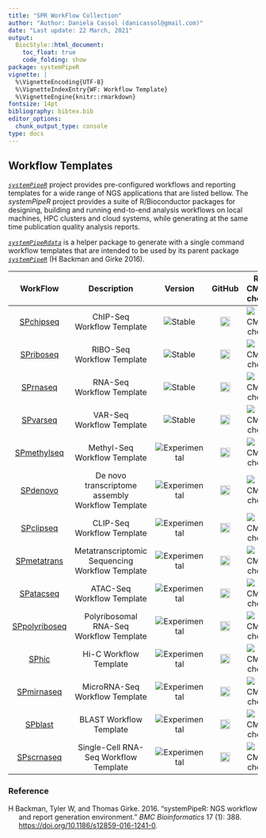 ```yaml
---
title: "SPR WorkFlow Collection" 
author: "Author: Daniela Cassol (danicassol@gmail.com)"
date: "Last update: 22 March, 2021" 
output:
  BiocStyle::html_document:
    toc_float: true
    code_folding: show
package: systemPipeR
vignette: |
  %\VignetteEncoding{UTF-8}
  %\VignetteIndexEntry{WF: Workflow Template}
  %\VignetteEngine{knitr::rmarkdown}
fontsize: 14pt
bibliography: bibtex.bib
editor_options: 
  chunk_output_type: console
type: docs
---
```


## Workflow Templates

[*`systemPipeR`*](https://github.com/systemPipeR/) project provides pre-configured workflows and reporting templates for a wide range of NGS applications that are listed bellow. The *systemPipeR* project provides a suite of R/Bioconductor packages for designing, building and running end-to-end analysis workflows on local machines, HPC clusters
and cloud systems, while generating at the same time publication quality analysis reports.

[*`systemPipeRdata`*](https://github.com/tgirke/systemPipeRdata) is a helper package
to generate with a single command workflow templates that are intended to be
used by its parent package [*`systemPipeR`*](http://www.bioconductor.org/packages/devel/bioc/html/systemPipeR.html) (H Backman and Girke 2016).

|                                   WorkFlow                                   |                   Description                    |                                     Version                                     |                                                                                                    GitHub                                                                                                     |                                           R-CMD-check                                            |
|:----------------------------------------------------------------------------:|:------------------------------------------------:|:-------------------------------------------------------------------------------:|:-------------------------------------------------------------------------------------------------------------------------------------------------------------------------------------------------------------:|:------------------------------------------------------------------------------------------------:|
| [SPchipseq](https://systempiper.github.io/SPchipseq/articles/SPchipseq.html) |            ChIP-Seq Workflow Template            |       ![Stable](https://img.shields.io/badge/lifecycle-stable-green.svg)        |   <a href="https://github.com/systemPipeR/SPchipseq"> <img src="https://raw.githubusercontent.com/systemPipeR/systemPipeR/gh-pages/images/GitHub-Mark-120px-plus.png" align="center" style="width:20px;" />   | ![R-CMD-check](https://github.com/systemPipeR/systemPipeChIPseq/workflows/R-CMD-check/badge.svg) |
| [SPriboseq](https://systempiper.github.io/SPriboseq/articles/SPriboseq.html) |            RIBO-Seq Workflow Template            |       ![Stable](https://img.shields.io/badge/lifecycle-stable-green.svg)        |   <a href="https://github.com/systemPipeR/SPriboseq"> <img src="https://raw.githubusercontent.com/systemPipeR/systemPipeR/gh-pages/images/GitHub-Mark-120px-plus.png" align="center" style="width:20px;" />   |     ![R-CMD-check](https://github.com/systemPipeR/SPriboseq/workflows/R-CMD-check/badge.svg)     |
|  [SPrnaseq](https://systempiper.github.io/SPrnaseq/articles/SPrnaseq.html)   |            RNA-Seq Workflow Template             |       ![Stable](https://img.shields.io/badge/lifecycle-stable-green.svg)        |   <a href="https://github.com/systemPipeR/SPrnaseq"> <img src="https://raw.githubusercontent.com/systemPipeR/systemPipeR/gh-pages/images/GitHub-Mark-120px-plus.png" align="center" style="width:20px;" />    |     ![R-CMD-check](https://github.com/systemPipeR/SPrnaseq/workflows/R-CMD-check/badge.svg)      |
|  [SPvarseq](https://systempiper.github.io/SPvarseq/articles/SPvarseq.html)   |            VAR-Seq Workflow Template             |       ![Stable](https://img.shields.io/badge/lifecycle-stable-green.svg)        |   <a href="https://github.com/systemPipeR/SPvarseq"> <img src="https://raw.githubusercontent.com/systemPipeR/systemPipeR/gh-pages/images/GitHub-Mark-120px-plus.png" align="center" style="width:20px;" />    |     ![R-CMD-check](https://github.com/systemPipeR/SPvarseq/workflows/R-CMD-check/badge.svg)      |
|          [SPmethylseq](https://github.com/systemPipeR/SPmethylseq)           |           Methyl-Seq Workflow Template           | ![Experimental](https://img.shields.io/badge/lifecycle-experimental-orange.svg) |  <a href="https://github.com/systemPipeR/SPmethylseq"> <img src="https://raw.githubusercontent.com/systemPipeR/systemPipeR/gh-pages/images/GitHub-Mark-120px-plus.png" align="center" style="width:20px;" />  |    ![R-CMD-check](https://github.com/systemPipeR/SPmethylseq/workflows/R-CMD-check/badge.svg)    |
|             [SPdenovo](https://github.com/systemPipeR/SPdenovo)              | De novo transcriptome assembly Workflow Template | ![Experimental](https://img.shields.io/badge/lifecycle-experimental-orange.svg) |   <a href="https://github.com/systemPipeR/SPdenovo"> <img src="https://raw.githubusercontent.com/systemPipeR/systemPipeR/gh-pages/images/GitHub-Mark-120px-plus.png" align="center" style="width:20px;" />    |     ![R-CMD-check](https://github.com/systemPipeR/SPdenovo/workflows/R-CMD-check/badge.svg)      |
|            [SPclipseq](https://github.com/systemPipeR/SPclipseq)             |            CLIP-Seq Workflow Template            | ![Experimental](https://img.shields.io/badge/lifecycle-experimental-orange.svg) |   <a href="https://github.com/systemPipeR/SPclipseq"> <img src="https://raw.githubusercontent.com/systemPipeR/systemPipeR/gh-pages/images/GitHub-Mark-120px-plus.png" align="center" style="width:20px;" />   |     ![R-CMD-check](https://github.com/systemPipeR/SPclipseq/workflows/R-CMD-check/badge.svg)     |
|          [SPmetatrans](https://github.com/systemPipeR/SPmetatrans)           | Metatranscriptomic Sequencing Workflow Template  | ![Experimental](https://img.shields.io/badge/lifecycle-experimental-orange.svg) |  <a href="https://github.com/systemPipeR/SPmetatrans"> <img src="https://raw.githubusercontent.com/systemPipeR/systemPipeR/gh-pages/images/GitHub-Mark-120px-plus.png" align="center" style="width:20px;" />  |    ![R-CMD-check](https://github.com/systemPipeR/SPmetatrans/workflows/R-CMD-check/badge.svg)    |
|            [SPatacseq](https://github.com/systemPipeR/SPatacseq)             |            ATAC-Seq Workflow Template            | ![Experimental](https://img.shields.io/badge/lifecycle-experimental-orange.svg) |   <a href="https://github.com/systemPipeR/SPatacseq"> <img src="https://raw.githubusercontent.com/systemPipeR/systemPipeR/gh-pages/images/GitHub-Mark-120px-plus.png" align="center" style="width:20px;" />   |     ![R-CMD-check](https://github.com/systemPipeR/SPatacseq/workflows/R-CMD-check/badge.svg)     |
|        [SPpolyriboseq](https://github.com/systemPipeR/SPpolyriboseq)         |     Polyribosomal RNA-Seq Workflow Template      | ![Experimental](https://img.shields.io/badge/lifecycle-experimental-orange.svg) | <a href="https://github.com/systemPipeR/SPpolyriboseq"> <img src="https://raw.githubusercontent.com/systemPipeR/systemPipeR/gh-pages/images/GitHub-Mark-120px-plus.png" align="center" style="width:20px;" /> |   ![R-CMD-check](https://github.com/systemPipeR/SPpolyriboseq/workflows/R-CMD-check/badge.svg)   |
|                [SPhic](https://github.com/systemPipeR/SPhic)                 |              Hi-C Workflow Template              | ![Experimental](https://img.shields.io/badge/lifecycle-experimental-orange.svg) |     <a href="https://github.com/systemPipeR/SPhic"> <img src="https://raw.githubusercontent.com/systemPipeR/systemPipeR/gh-pages/images/GitHub-Mark-120px-plus.png" align="center" style="width:20px;" />     |       ![R-CMD-check](https://github.com/systemPipeR/SPhic/workflows/R-CMD-check/badge.svg)       |
|           [SPmirnaseq](https://github.com/systemPipeR/SPmirnaseq)            |          MicroRNA-Seq Workflow Template          | ![Experimental](https://img.shields.io/badge/lifecycle-experimental-orange.svg) |  <a href="https://github.com/systemPipeR/SPmirnaseq"> <img src="https://raw.githubusercontent.com/systemPipeR/systemPipeR/gh-pages/images/GitHub-Mark-120px-plus.png" align="center" style="width:20px;" />   |    ![R-CMD-check](https://github.com/systemPipeR/SPmirnaseq/workflows/R-CMD-check/badge.svg)     |
|              [SPblast](https://github.com/systemPipeR/SPblast)               |             BLAST Workflow Template              | ![Experimental](https://img.shields.io/badge/lifecycle-experimental-orange.svg) |    <a href="https://github.com/systemPipeR/SPblast"> <img src="https://raw.githubusercontent.com/systemPipeR/systemPipeR/gh-pages/images/GitHub-Mark-120px-plus.png" align="center" style="width:20px;" />    |      ![R-CMD-check](https://github.com/systemPipeR/SPblast/workflows/R-CMD-check/badge.svg)      |
|           [SPscrnaseq](https://github.com/systemPipeR/SPscrnaseq)            |      Single-Cell RNA-Seq Workflow Template       | ![Experimental](https://img.shields.io/badge/lifecycle-experimental-orange.svg) |  <a href="https://github.com/systemPipeR/SPscrnaseq"> <img src="https://raw.githubusercontent.com/systemPipeR/systemPipeR/gh-pages/images/GitHub-Mark-120px-plus.png" align="center" style="width:20px;" />   |    ![R-CMD-check](https://github.com/systemPipeR/SPscrnaseq/workflows/R-CMD-check/badge.svg)     |

### Reference

<div id="refs" class="references csl-bib-body hanging-indent">

<div id="ref-H_Backman2016-bt" class="csl-entry">

H Backman, Tyler W, and Thomas Girke. 2016. “<span class="nocase">systemPipeR: NGS workflow and report generation environment</span>.” *BMC Bioinformatics* 17 (1): 388. <https://doi.org/10.1186/s12859-016-1241-0>.

</div>

</div>
